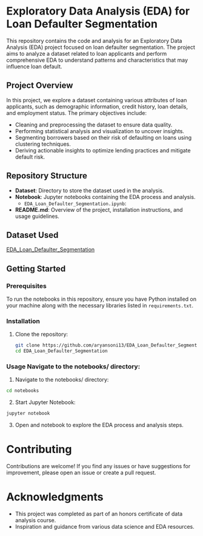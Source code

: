 # Exploratory Data Analysis (EDA) for Loan Defaulter Segmentation

This repository contains the code and analysis for an Exploratory Data Analysis (EDA) project focused on loan defaulter segmentation. The project aims to analyze a dataset related to loan applicants and perform comprehensive EDA to understand patterns and characteristics that may influence loan default.

## Project Overview

In this project, we explore a dataset containing various attributes of loan applicants, such as demographic information, credit history, loan details, and employment status. The primary objectives include:

- Cleaning and preprocessing the dataset to ensure data quality.
- Performing statistical analysis and visualization to uncover insights.
- Segmenting borrowers based on their risk of defaulting on loans using clustering techniques.
- Deriving actionable insights to optimize lending practices and mitigate default risk.

## Repository Structure

- **Dataset**: Directory to store the dataset used in the analysis.
- **Notebook**: Jupyter notebooks containing the EDA process and analysis.
  - `EDA_Loan_Defaulter_Segmentation.ipynb`: 
- **README.md**: Overview of the project, installation instructions, and usage guidelines.


## Dataset Used

[EDA_Loan_Defaulter_Segmentation](https://drive.google.com/drive/folders/11YNYGl884rMQIy0ryuhQ9hs0lCObYVu2?usp=drive_link)


## Getting Started

### Prerequisites

To run the notebooks in this repository, ensure you have Python installed on your machine along with the necessary libraries listed in `requirements.txt`.

### Installation

1. Clone the repository:

   ```bash
   git clone https://github.com/aryansoni13/EDA_Loan_Defaulter_Segmentation.git
   cd EDA_Loan_Defaulter_Segmentation
   ```
   
### Usage Navigate to the notebooks/ directory:

1. Navigate to the notebooks/ directory:

  ```bash
  cd notebooks
  ```

2. Start Jupyter Notebook:
  ```bash
  jupyter notebook
  ```

3. Open and notebook to explore the EDA process and analysis steps.


# Contributing
Contributions are welcome! If you find any issues or have suggestions for improvement, please open an issue or create a pull request.

# Acknowledgments
- This project was completed as part of an honors certificate of data analysis course.
- Inspiration and guidance from various data science and EDA resources.
